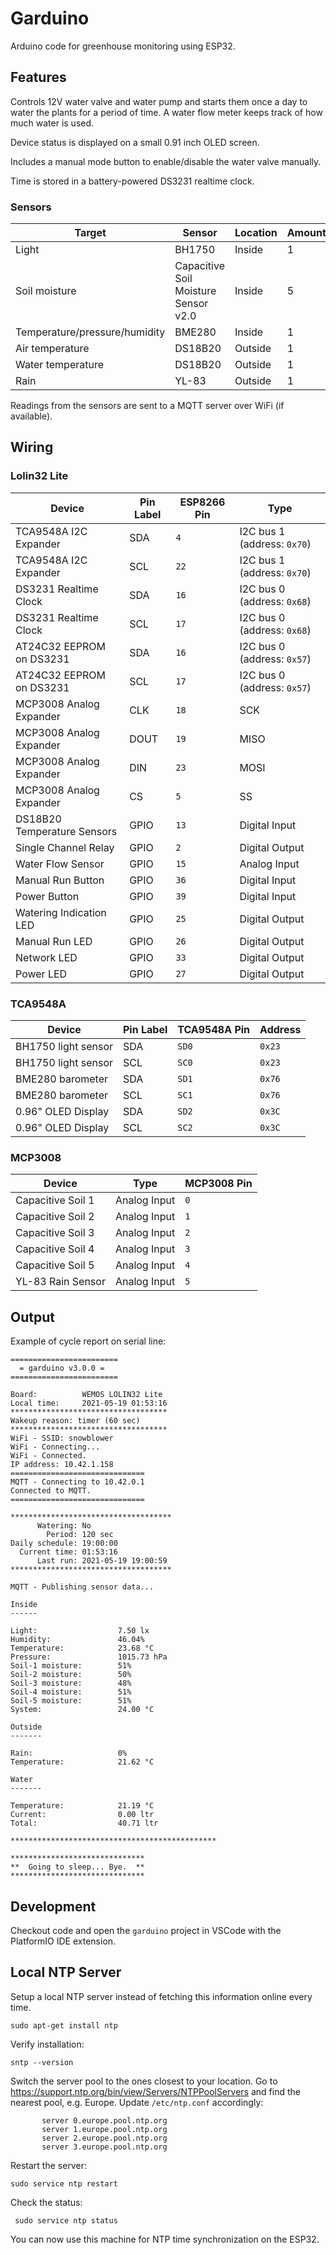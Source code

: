 Garduino
========

Arduino code for greenhouse monitoring using ESP32.

## Features

Controls 12V water valve and water pump and starts them once a day
to water the plants for a period of time. A water flow meter keeps
track of how much water is used.

Device status is displayed on a small 0.91 inch OLED screen.

Includes a manual mode button to enable/disable the water valve manually.

Time is stored in a battery-powered DS3231 realtime clock.

### Sensors

| Target | Sensor | Location | Amount |
| --- | --- | --- | --- |
| Light | BH1750 | Inside | 1 |
| Soil moisture | Capacitive Soil Moisture Sensor v2.0 | Inside | 5 |
| Temperature/pressure/humidity | BME280 | Inside | 1 |
| Air temperature | DS18B20 | Outside | 1 |
| Water temperature | DS18B20 | Outside | 1 |
| Rain | YL-83 | Outside | 1 |

Readings from the sensors are sent to a MQTT server over WiFi (if available).

## Wiring

### Lolin32 Lite

| Device | Pin Label | ESP8266 Pin | Type |
| --- | --- | --- | --- |
| TCA9548A I2C Expander | SDA | `4` | I2C bus 1 (address: `0x70`) |
| TCA9548A I2C Expander | SCL | `22` | I2C bus 1 (address: `0x70`) |
| DS3231 Realtime Clock | SDA | `16` | I2C bus 0 (address: `0x68`) |
| DS3231 Realtime Clock | SCL | `17` | I2C bus 0 (address: `0x68`) |
| AT24C32 EEPROM on DS3231 | SDA | `16` |  I2C bus 0 (address: `0x57`) |
| AT24C32 EEPROM on DS3231 | SCL | `17` |  I2C bus 0 (address: `0x57`) |
| MCP3008 Analog Expander | CLK | `18` | SCK |
| MCP3008 Analog Expander | DOUT | `19` | MISO |
| MCP3008 Analog Expander | DIN | `23` | MOSI |
| MCP3008 Analog Expander | CS | `5` | SS |
| DS18B20 Temperature Sensors | GPIO | `13` | Digital Input |
| Single Channel Relay | GPIO | `2` | Digital Output |
| Water Flow Sensor | GPIO | `15` | Analog Input |
| Manual Run Button | GPIO | `36` | Digital Input |
| Power Button | GPIO | `39` | Digital Input |
| Watering Indication LED | GPIO | `25` | Digital Output |
| Manual Run LED | GPIO | `26` | Digital Output |
| Network LED | GPIO | `33` | Digital Output |
| Power LED | GPIO | `27` | Digital Output |

### TCA9548A

| Device | Pin Label | TCA9548A Pin | Address |
| --- | --- | --- | --- |
| BH1750 light sensor | SDA | `SD0` | `0x23` |
| BH1750 light sensor | SCL | `SC0` | `0x23` |
| BME280 barometer | SDA | `SD1` | `0x76` |
| BME280 barometer | SCL | `SC1` | `0x76` |
| 0.96" OLED Display | SDA | `SD2` | `0x3C` |
| 0.96" OLED Display | SCL | `SC2` | `0x3C` |

### MCP3008

| Device | Type | MCP3008 Pin |
| --- | --- | --- |
| Capacitive Soil 1 | Analog Input | `0` |
| Capacitive Soil 2 | Analog Input | `1` |
| Capacitive Soil 3 | Analog Input | `2` |
| Capacitive Soil 4 | Analog Input | `3` |
| Capacitive Soil 5 | Analog Input | `4` |
| YL-83 Rain Sensor | Analog Input | `5` |

## Output

Example of cycle report on serial line:

```
========================
  = garduino v3.0.0 =
========================

Board:          WEMOS LOLIN32 Lite
Local time:     2021-05-19 01:53:16
***********************************
Wakeup reason: timer (60 sec)
***********************************
WiFi - SSID: snowblower
WiFi - Connecting...
WiFi - Connected.
IP address: 10.42.1.158
==============================
MQTT - Connecting to 10.42.0.1
Connected to MQTT.
==============================

************************************
      Watering: No
        Period: 120 sec
Daily schedule: 19:00:00
  Current time: 01:53:16
      Last run: 2021-05-19 19:00:59
************************************

MQTT - Publishing sensor data...

Inside
------

Light:                  7.50 lx
Humidity:               46.04%
Temperature:            23.68 °C
Pressure:               1015.73 hPa
Soil-1 moisture:        51%
Soil-2 moisture:        50%
Soil-3 moisture:        48%
Soil-4 moisture:        51%
Soil-5 moisture:        51%
System:                 24.00 °C

Outside
-------

Rain:                   0%
Temperature:            21.62 °C

Water
-------

Temperature:            21.19 °C
Current:                0.00 ltr
Total:                  40.71 ltr

**********************************************

******************************
**  Going to sleep... Bye.  **
******************************
```

## Development

Checkout code and open the `garduino` project in VSCode with the PlatformIO
IDE extension.

## Local NTP Server

Setup a local NTP server instead of fetching this information online every
time.

```console
sudo apt-get install ntp
```

Verify installation:

```console
sntp --version
```

Switch the server pool to the ones closest to your location. Go to
https://support.ntp.org/bin/view/Servers/NTPPoolServers and find the
nearest pool, e.g. Europe. Update `/etc/ntp.conf` accordingly:

```
	   server 0.europe.pool.ntp.org
	   server 1.europe.pool.ntp.org
	   server 2.europe.pool.ntp.org
	   server 3.europe.pool.ntp.org
```

Restart the server:

```console
sudo service ntp restart
```

Check the status:

```console
 sudo service ntp status
 ```

You can now use this machine for NTP time synchronization on the ESP32.
